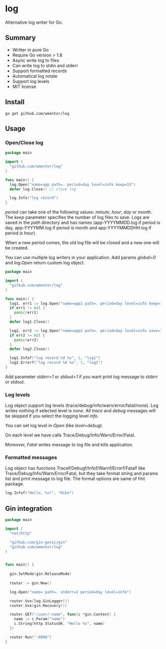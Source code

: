 # log

Alternative log writer for Go.

## Summary

* Writter in pure Go
* Require Go version > 1.8
* Async write log to files
* Can write log to stdin and stderr
* Support formatted records
* Automatical log rotate
* Support log levels
* MIT license

## Install

```
go get github.com/wmentor/log
```

## Usage

### Open/Close log

```go
package main

import (
  "github.com/wmentor/log"
)

func main() {
  log.Open("name=app path=. period=day level=info keep=15")
  defer log.Close() // close log

  log.Info("log record")
}
```

*period* can take one of the following values: *minute*, *hour*, *day* or *month*. The *keep* parameter specifies the number of log files to save. Logs are saved in the *path* directory and has names (app-YYYYMMDD.log if period is day, app-YYYYMM.log if period is month and app-YYYYMMDDHH.log if period is hour).

When a new period comes, the old log file will be closed and a new one will be created.

You can use multiple log writers in your application. Add params *global=0* and *log.Open* return custom log object.

```go
package main

import (
  "github.com/wmentor/log"
)

func main() {
  log1, err1 := log.Open("name=app1 path=. period=day level=info keep=15 global=0")
  if err1 != nil {
    panic(err1)
  }
  defer log1.Close()

  log2, err2 := log.Open("name=app2 path=. period=day level=info save=15 global=0")
  if err2 != nil {
    panic(err2)
  }
  defer log2.Close()

  log1.Infof("log record %d %s", 1, "log1")
  log2.Errorf("log record %d %s", 1, "log2")
}
```

Add parameter *stderr=1* or *stdout=1* if you want print log message to *stderr* or *stdout*.

### Log levels

Log object support log levels (trace/debug/info/warn/error/fatal/none). Log writes nothing if selected level is *none*.
All *trace* and *debug* messages will be skipped if you select the logging level *info*.

You can set log level in *Open* (like *level=debug*).


On each level we have calls Trace/Debug/Info/Warn/Error/Fatal.

Moreover, *Fatal* writes message to log file and kills application.

### Formatted messages

Log object has functions Tracef/Debugf/Infof/Warnf/Errorf/Fatalf like Trace/Debug/Info/Warn/Error/Fatal, but they take format string and params list and print message to log file. The format options are same of fmt package.

```go
log.Infof("Hello, %s!", "Mike")
```

## Gin integration

```go
package main

import (
  "net/http"

  "github.com/gin-gonic/gin"
  "github.com/wmentor/log"
)


func main() {
  
  gin.SetMode(gin.ReleaseMode)
  
  router := gin.New()

  log.Open("name= path=. stderr=1 period=day level=info")

  router.Use(log.GinLogger())
  router.Use(gin.Recovery())

  router.GET("/user/:name", func(c *gin.Context) {
    name := c.Param("name")
    c.String(http.StatusOK, "Hello %s", name)
  })

  router.Run(":8080")
}

```
